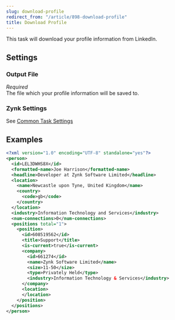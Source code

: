 ```yaml
---
slug: download-profile
redirect_from: "/article/898-download-profile"
title: Download Profile
---
```

This task will download your profile information from LinkedIn.

## Settings
### Output File
_Required_  
The file which your profile information will be saved to.

### Zynk Settings
See [Common Task Settings](common-task-settings)

## Examples
```xml
<?xml version="1.0" encoding="UTF-8" standalone="yes"?>
<person>
  <id>LEL3DWHS8X</id>
  <formatted-name>Joe Harrison</formatted-name>
  <headline>Developer at Zynk Software Limited</headline>
  <location>
    <name>Newcastle upon Tyne, United Kingdom</name>
    <country>
      <code>gb</code>
    </country>
  </location>
  <industry>Information Technology and Services</industry>
  <num-connections>0</num-connections>
  <positions total="1">
    <position>
      <id>608519562</id>
      <title>Support</title>
      <is-current>true</is-current>
      <company>
        <id>661274</id>
        <name>Zynk Software Limited</name>
        <size>11-50</size>
        <type>Privately Held</type>
        <industry>Information Technology & Services</industry>
      </company>
      <location>
      </location>
    </position>
  </positions>
</person>
```